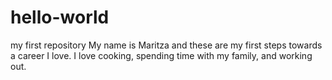 # hello-world
my first repository
My name is Maritza and these are my first steps towards a career I love.
I love cooking, spending time with my family, and working out.
